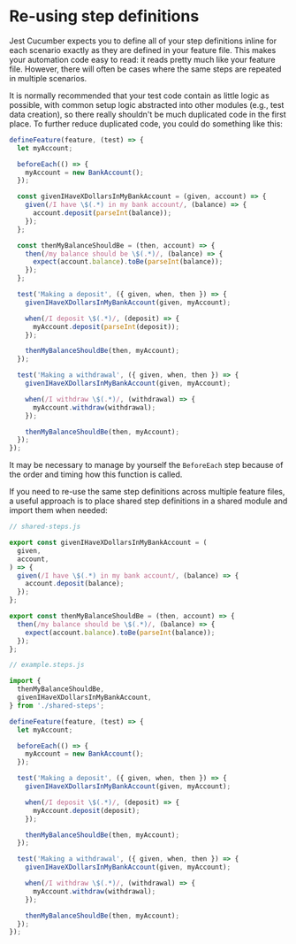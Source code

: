 # Re-using step definitions

Jest Cucumber expects you to define all of your step definitions inline for each scenario exactly as they are defined in your feature file. This makes your automation code easy to read: it reads pretty much like your feature file. However, there will often be cases where the same steps are repeated in multiple scenarios.

It is normally recommended that your test code contain as little logic as possible, with common setup logic abstracted into other modules (e.g., test data creation), so there really shouldn't be much duplicated code in the first place. To further reduce duplicated code, you could do something like this:

```javascript
defineFeature(feature, (test) => {
  let myAccount;

  beforeEach(() => {
    myAccount = new BankAccount();
  });

  const givenIHaveXDollarsInMyBankAccount = (given, account) => {
    given(/I have \$(.*) in my bank account/, (balance) => {
      account.deposit(parseInt(balance));
    });
  };

  const thenMyBalanceShouldBe = (then, account) => {
    then(/my balance should be \$(.*)/, (balance) => {
      expect(account.balance).toBe(parseInt(balance));
    });
  };

  test('Making a deposit', ({ given, when, then }) => {
    givenIHaveXDollarsInMyBankAccount(given, myAccount);

    when(/I deposit \$(.*)/, (deposit) => {
      myAccount.deposit(parseInt(deposit));
    });

    thenMyBalanceShouldBe(then, myAccount);
  });

  test('Making a withdrawal', ({ given, when, then }) => {
    givenIHaveXDollarsInMyBankAccount(given, myAccount);

    when(/I withdraw \$(.*)/, (withdrawal) => {
      myAccount.withdraw(withdrawal);
    });

    thenMyBalanceShouldBe(then, myAccount);
  });
});
```

It may be necessary to manage by yourself the `BeforeEach` step because of the order and timing how this function is called.

If you need to re-use the same step definitions across multiple feature files, a useful approach is to place shared step definitions in a shared module and import them when needed:

```javascript
// shared-steps.js

export const givenIHaveXDollarsInMyBankAccount = (
  given,
  account,
) => {
  given(/I have \$(.*) in my bank account/, (balance) => {
    account.deposit(balance);
  });
};

export const thenMyBalanceShouldBe = (then, account) => {
  then(/my balance should be \$(.*)/, (balance) => {
    expect(account.balance).toBe(parseInt(balance));
  });
};
```

```javascript
// example.steps.js

import {
  thenMyBalanceShouldBe,
  givenIHaveXDollarsInMyBankAccount,
} from './shared-steps';

defineFeature(feature, (test) => {
  let myAccount;

  beforeEach(() => {
    myAccount = new BankAccount();
  });

  test('Making a deposit', ({ given, when, then }) => {
    givenIHaveXDollarsInMyBankAccount(given, myAccount);

    when(/I deposit \$(.*)/, (deposit) => {
      myAccount.deposit(deposit);
    });

    thenMyBalanceShouldBe(then, myAccount);
  });

  test('Making a withdrawal', ({ given, when, then }) => {
    givenIHaveXDollarsInMyBankAccount(given, myAccount);

    when(/I withdraw \$(.*)/, (withdrawal) => {
      myAccount.withdraw(withdrawal);
    });

    thenMyBalanceShouldBe(then, myAccount);
  });
});
```

